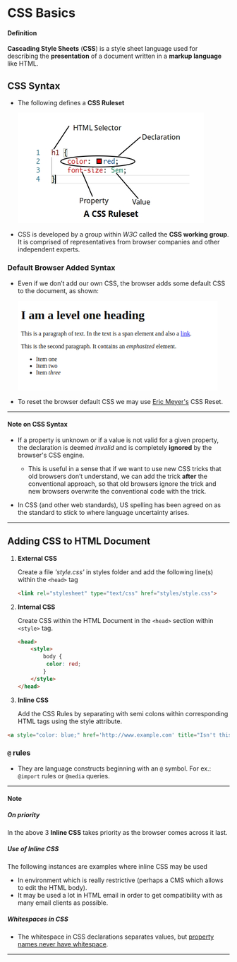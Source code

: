 # CSS Basics

#### Definition

**Cascading Style Sheets** (**CSS**) is a style sheet language used for describing the **presentation** of a document written in a **markup language** like HTML. 



## CSS Syntax

* The following defines a **CSS Ruleset**

  ![CSS Ruleset](CSS_Images/CSS_Basic_Ruleset.jpeg "Ruleset")

* CSS is developed by a group within *W3C* called the **CSS working group**. It is comprised of representatives from browser companies and other independent experts. 



### Default Browser Added Syntax

* Even if we don’t add our own CSS, the browser adds some default CSS to the document, as shown: 

  <img src="CSS_Images/CSS_Basic_DefaultCSS.jpeg" alt="Default Browser Added CSS" style="zoom: 85%;" />

* To reset the browser default CSS we may use [Eric Meyer's](https://meyerweb.com/eric/tools/css/reset/) CSS Reset.



---

#### Note on CSS Syntax

* If a property is unknown or if a value is not valid for a given property, the declaration is deemed *invalid* and is completely **ignored** by the browser's CSS engine. 

  * This is useful in a sense that if we want to use new CSS tricks that old browsers don’t understand, we can add the trick **after** the conventional approach, so that old browsers ignore the trick and new browsers overwrite the conventional code with the trick. 

* In CSS (and other web standards), US spelling has been agreed on as the standard to stick to where language uncertainty arises. 

---



## Adding CSS to HTML Document

1. **External CSS**

   Create a file *'style.css'* in styles folder and add the following line(s) within the `<head>` tag 

   ```html
   <link rel="stylesheet" type="text/css" href="styles/style.css"> 
   ```

2. **Internal CSS**

   Create CSS within the HTML Document in the `<head>` section within `<style>` tag. 

   ```html
   <head>  
       <style> 
           body { 
           	color: red; 
           } 
       </style> 
   </head> 
   ```

3.  **Inline CSS**

    Add the CSS Rules by separating with semi colons within corresponding HTML tags using the style attribute. 

   ```html
   <a style="color: blue;" href='http://www.example.com' title="Isn't this fun?">A link to my example.</a> 
   ```



### `@` rules

* They are language constructs beginning with an `@` symbol. For ex.: `@import` rules or `@media` queries.



---

#### Note

##### On priority

In the above 3 **Inline CSS** takes priority as the browser comes across it last. 

##### Use of Inline CSS

The following instances are examples where inline CSS may be used 

- In environment which is really restrictive (perhaps a CMS which allows to edit the HTML body). 
- It may be used a lot in HTML email in order to get compatibility with as many email clients as possible. 

##### Whitespaces in CSS

* The whitespace in CSS declarations separates values, but <u>property names never have whitespace</u>. 

---
